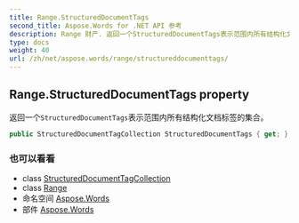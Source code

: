 ```yaml
---
title: Range.StructuredDocumentTags
second_title: Aspose.Words for .NET API 参考
description: Range 财产. 返回一个StructuredDocumentTags表示范围内所有结构化文档标签的集合
type: docs
weight: 40
url: /zh/net/aspose.words/range/structureddocumenttags/
---
```

## Range.StructuredDocumentTags property

返回一个`StructuredDocumentTags`表示范围内所有结构化文档标签的集合。

```csharp
public StructuredDocumentTagCollection StructuredDocumentTags { get; }
```

### 也可以看看

* class [StructuredDocumentTagCollection](../../../aspose.words.markup/structureddocumenttagcollection/)
* class [Range](../)
* 命名空间 [Aspose.Words](../../range/)
* 部件 [Aspose.Words](../../../)


